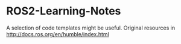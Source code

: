 # ROS2-Learning-Notes
A selection of code templates might be useful. Original resources in http://docs.ros.org/en/humble/index.html
